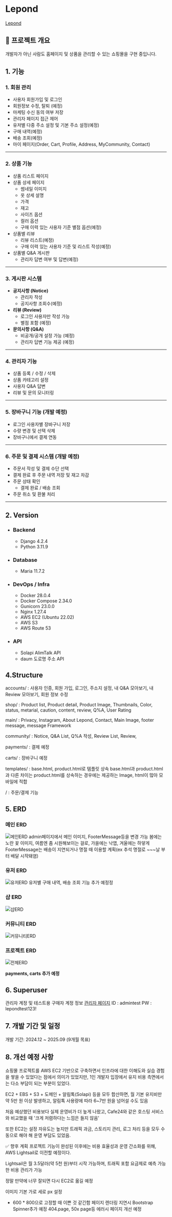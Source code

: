 # Lepond
[Lepond](https://lepond.kr)

## 📌 프로젝트 개요

개발자가 아닌 사람도 홈페이지 및 상품을 관리할 수 있는 쇼핑몰을 구현 중입니다.

## 1. 기능 

### 1. 회원 관리

- 사용자 회원가입 및 로그인  
- 회원정보 수정, 탈퇴 (예정)  
- 마케팅 수신 동의 여부 저장  
- 관리자 페이지 접근 제어  
- 유저별 다중 주소 설정 및 기본 주소 설정(예정)
- 구매 내역(예정)
- 배송 조회(예정)
- 마이 페이지(Order, Cart, Profile, Address, MyCommunity, Contact)
---

### 2. 상품 기능

- 상품 리스트 페이지  
- 상품 상세 페이지  
  - 썸네일 이미지  
  - 옷 상세 설명  
  - 가격  
  - 재고  
  - 사이즈 옵션  
  - 컬러 옵션  
  - 구매 이력 있는 사용자 기준 별점 옵션(예정)
- 상품별 리뷰
  - 리뷰 리스트(예정)
  - 구매 이력 있는 사용자 기준 및 리스트 작성(예정)
- 상품별 Q&A 게시판  
  - 관리자 답변 여부 및 답변(예정)  

---

### 3. 게시판 시스템

- **공지사항 (Notice)**  
  - 관리자 작성
  - 공지사항 조회수(예정)  
- **리뷰 (Review)**  
  - 로그인 사용자만 작성 가능  
  - 별점 포함 (예정)  
- **문의사항 (Q&A)**  
  - 비공개/공개 설정 가능 (예정)  
  - 관리자 답변 기능 제공 (예정)  

---

### 4. 관리자 기능

- 상품 등록 / 수정 / 삭제  
- 상품 카테고리 설정  
- 사용자 Q&A 답변  
- 리뷰 및 문의 모니터링  

---

### 5. 장바구니 기능 **(개발 예정)**

- 로그인 사용자별 장바구니 저장  
- 수량 변경 및 선택 삭제 
- 장바구니에서 결제 연동  

---

### 6. 주문 및 결제 시스템 **(개발 예정)**

- 주문서 작성 및 결제 수단 선택  
- 결제 완료 후 주문 내역 저장 및 재고 차감  
- 주문 상태 확인  
  - 결제 완료 / 배송 조회  
- 주문 취소 및 환불 처리  

---

## 2. Version

- ### Backend
  - Django 4.2.4
  - Python 3.11.9

- ### Database
  - Maria 11.7.2

- ### DevOps / Infra
  - Docker 28.0.4
  - Docker Compose 2.34.0
  - Gunicorn 23.0.0
  - Nginx 1.27.4
  - AWS EC2 (Ubuntu 22.02)
  - AWS S3
  - AWS Route 53

- ### API
  - Solapi AlimTalk API
  - daum 도로명 주소 API

## 4.Structure
accounts/ : 사용자 인증, 회원 가입, 로그인, 주소지 설정, 내 Q&A 모아보기, 내 Review 모아보기, 회원 정보 수정 

shop/ : Product list, Product detail, Product Image, Thumbnails, Color, status, metarial, caution, content, review, Q%A, User Rating

main/ : Privacy, Instagram, About Lepond, Contact, Main Image, footer message, message Framework

community/ : Notice, Q&A List, Q%A 작성, Review List, Review, 

payments/ : 결제 예정

carts/ : 장바구니 예정

templates/ : base.html, product.html로 템플릿 상속
base.html과 product.html과 다른 차이는 product.html를 상속하는 경우에는 제공하는 Image, html이 많아 모바일에 적합


/ : 주문/결제 기능

## 5. ERD

### 메인 ERD
![메인ERD](./mainerd.png)
admin페이지에서 메인 이미지, FooterMessage등을 변경 가능
봄에는 노란 꽃 이미지, 여름엔 좀 시원해보이는 걸로, 가을에는 낙엽, 겨울에는 하얗게
FooterMessage는 배송이 지연되거나 명절 때 이용할 계획(ex 추석 명절로 ~~~날 부터 배달 시작돼염) 

### 유저 ERD
![유저ERD](./usererd.png)
유저별 구매 내역, 배송 조회 기능 추가 예정정

### 샵 ERD
![샵ERD](./shoperd.png)


### 커뮤니티 ERD
![커뮤니티ERD](./communityerd.png)


### 프로젝트 ERD
![전체ERD](./erd.png)

**payments, carts 추가 예정**

## 6. Superuser
관리자 계정 및 테스트용 구매자 계정 정보
[관리자 페이지](https://www.lepond.kr/admin) 
ID : admintest
PW : lepondtest123!

## 7. 개발 기간 및 일정
개발 기간: 2024.12 ~ 2025.09 (9개월 목표)



## 8. 개선 예정 사항
쇼핑몰 프로젝트를 AWS EC2 기반으로 구축하면서 인프라에 대한 이해도와 실습 경험을 쌓을 수 있었다는 점에서 의미가 있었지만, 1인 개발자 입장에서 유지 비용 측면에서는 다소 부담이 되는 부분이 있었다.

EC2 + EBS + S3 + 도메인 + 알림톡(Solapi) 등을 모두 합산하면,
월 기본 유지비만 약 5만 원 이상 발생하고, 알림톡 사용량에 따라 6~7만 원을 넘어설 수도 있음

처음 예상했던 비용보다 실제 운영비가 더 높게 나왔고,
Cafe24와 같은 호스팅 서비스와 비교했을 때 '크게 저렴하다는 느낌은 들지 않음'

또한 EC2는 설정 자유도는 높지만 트래픽 과금, 스토리지 관리, 로그 처리 등을 모두 수동으로 해야 해 운영 부담도 있었음.

✅ 향후 계획
프로젝트 기능이 완성된 이후에는 비용 효율성과 운영 간소화를 위해,
AWS Lightsail로 이전할 예정이다.

Lightsail은 월 3.5달러(약 5천 원)부터 시작 가능하며,
트래픽 포함 요금제로 예측 가능한 비용 관리가 가능

정말 만약에 너무 잘되면 다시 EC2로 옮길 예정


이미지 기본 가로 세로 px 설정
- 600 * 800으로 고정할 때 이쁜 것 같긴함 
페이지 렌더링 지연시 Bootstrap Spinner추가 예정
404.page, 50x page등 에러시 페이지 개선 예정